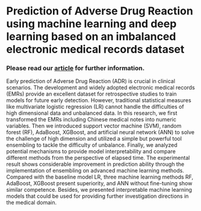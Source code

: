 # Prediction of Adverse Drug Reaction using machine learning and deep learning based on an imbalanced electronic medical records dataset
### Please read our [article](https://dl.acm.org/doi/abs/10.1145/3472813.3472817) for further information.
Early prediction of Adverse Drug Reaction (ADR) is crucial in clinical scenarios. The development and widely adopted electronic medical records (EMRs) provide an excellent dataset for retrospective studies to train models for future early detection. However, traditional statistical measures like multivariate logistic regression (LR) cannot handle the difficulties of high dimensional data and unbalanced data. In this research, we first transformed the EMRs including Chinese medical notes into numeric variables. Then we introduced support vector machine (SVM), random forest (RF), AdaBoost, XGBoost, and artificial neural network (ANN) to solve the challenge of high dimension and utilized a simple but powerful tool ensembling to tackle the difficulty of unbalance. Finally, we analyzed potential mechanisms to provide model interpretability and compare different methods from the perspective of elapsed time. The experimental result shows considerable improvement in prediction ability through the implementation of ensembling on advanced machine learning methods. Compared with the baseline model LR, three machine learning methods RF, AdaBoost, XGBoost present superiority, and ANN without fine-tuning show similar competence. Besides, we presented interpretable machine learning models that could be used for providing further investigation directions in the medical domain.
